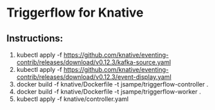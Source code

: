 # Triggerflow for Knative
## Instructions:

1.  kubectl apply -f https://github.com/knative/eventing-contrib/releases/download/v0.12.3/kafka-source.yaml
2.  kubectl apply -f https://github.com/knative/eventing-contrib/releases/download/v0.12.3/event-display.yaml
3.  docker build -f knative/Dockerfile -t jsampe/triggerflow-controller .
4.  docker build -f knative/Dockerfile -t jsampe/triggerflow-worker .
5.  kubectl apply -f knative/controller.yaml